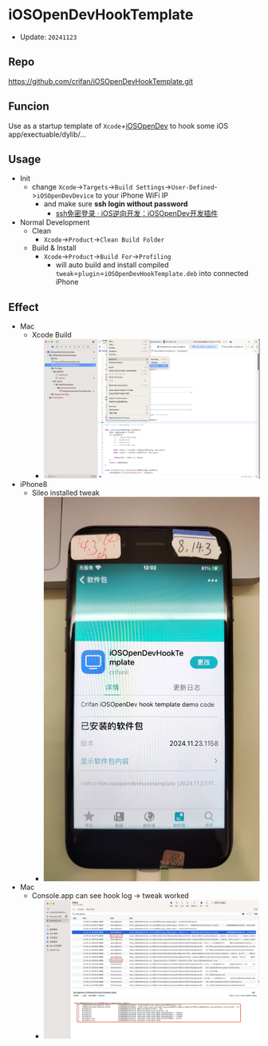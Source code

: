 # iOSOpenDevHookTemplate

* Update: `20241123`

## Repo

https://github.com/crifan/iOSOpenDevHookTemplate.git

## Funcion

Use as a startup template of `Xcode`+[iOSOpenDev](https://book.crifan.org/books/ios_re_iosopendev_tweak/website/) to hook some iOS app/exectuable/dylib/...

## Usage

* Init
  * change `Xcode`->`Targets`->`Build Settings`->`User-Defined`->`iOSOpenDevDevice` to your iPhone WiFi IP
    * and make sure **ssh login without password**
      * [ssh免密登录 · iOS逆向开发：iOSOpenDev开发插件](https://book.crifan.org/books/ios_re_iosopendev_tweak/website/normal_tweak_process/ssh_no_pwd_login.html)
* Normal Development
  * Clean
    * `Xcode`->`Product`->`Clean Build Folder`
  * Build & Install
    * `Xcode`->`Product`->`Build For`->`Profiling`
      * will auto build and install compiled `tweak`=`plugin`=`iOSOpenDevHookTemplate.deb` into connected iPhone

## Effect

* Mac
  * Xcode Build
    * ![xcode_build_for_profiling](./assets/img/xcode_build_for_profiling.png)
* iPhone8
  * Sileo installed tweak
    * ![iphone8_sileo_installed_tweak](./assets/img/iphone8_sileo_installed_tweak.jpg)
* Mac
  * Console.app can see hook log -> tweak worked
    * ![ios_hook_effect_callstack](./assets/img/ios_hook_effect_callstack.png)
